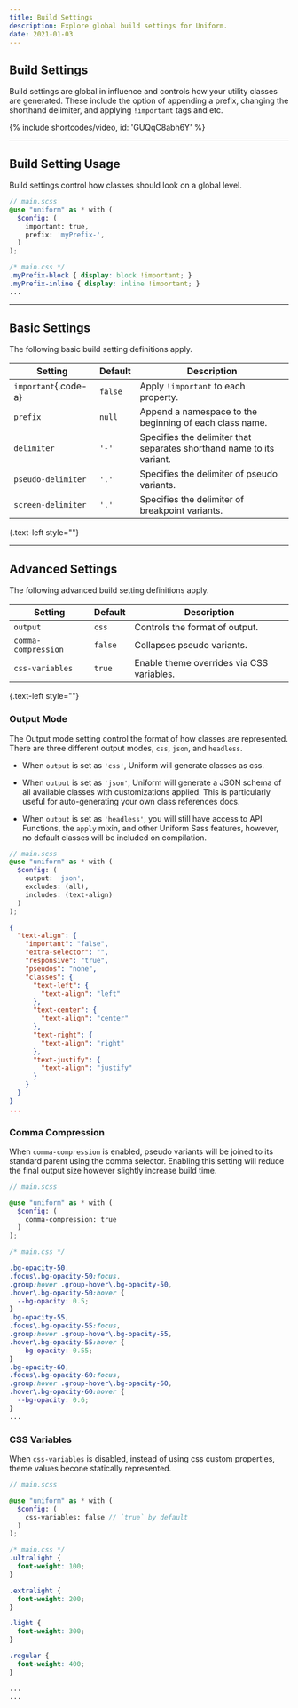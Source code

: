 ```yaml
---
title: Build Settings
description: Explore global build settings for Uniform.
date: 2021-01-03
---
```


## Build Settings

Build settings are global in influence and controls how your utility classes are generated. These include the option of appending a prefix, changing the shorthand delimiter, and applying `!important` tags and etc.

{% include shortcodes/video, id: 'GUQqC8abh6Y' %}

---

## Build Setting Usage

Build settings control how classes should look on a global level.

```scss
// main.scss
@use "uniform" as * with (
  $config: (
    important: true,
    prefix: 'myPrefix-',
  )
);
```

```css
/* main.css */
.myPrefix-block { display: block !important; }
.myPrefix-inline { display: inline !important; }
...
```

---

## Basic Settings

The following basic build setting definitions apply.

| Setting | Default | Description |
| - | - | - |
| `important`{.code-a} | `false` | Apply `!important` to each property. |
| `prefix` | `null` | Append a namespace to the beginning of each class name. |
| `delimiter` | `'-'` | Specifies the delimiter that separates shorthand name to its variant. |
| `pseudo-delimiter` | `'.'` | Specifies the delimiter of pseudo variants. |
| `screen-delimiter` | `'.'` | Specifies the delimiter of breakpoint variants. |

{.text-left style=""}

---

## Advanced Settings

The following advanced build setting definitions apply.

| Setting | Default | Description |
| - | - | - |
| `output` | `css` | Controls the format of output. |
| `comma-compression` | `false` | Collapses pseudo variants. |
| `css-variables` | `true` | Enable theme overrides via CSS variables. |

{.text-left style=""}

### Output Mode

The Output mode setting control the format of how classes are represented. There are three different output modes, `css`, `json`, and `headless`. 

- When `output` is set as `'css'`, Uniform will generate classes as css. 

- When `output` is set as `'json'`, Uniform will generate a JSON schema of all available classes with customizations applied. This is particularly useful for auto-generating your own class references docs. 

- When `output` is set as `'headless'`, you will still have access to API Functions, the `apply` mixin, and other Uniform Sass features, however, no default classes will be included on compilation. 

```scss
// main.scss
@use "uniform" as * with (
  $config: (
    output: 'json',
    excludes: (all),
    includes: (text-align)
  )
);
```

```json
{
  "text-align": {
    "important": "false",
    "extra-selector": "",
    "responsive": "true",
    "pseudos": "none",
    "classes": {
      "text-left": {
        "text-align": "left"
      },
      "text-center": {
        "text-align": "center"
      },
      "text-right": {
        "text-align": "right"
      },
      "text-justify": {
        "text-align": "justify"
      }
    }
  }
}
...
```



### Comma Compression

When `comma-compression` is enabled, pseudo variants will be joined to its standard parent using the comma selector. Enabling this setting will reduce the final output size however slightly increase build time.

```scss
// main.scss

@use "uniform" as * with (
  $config: (    
    comma-compression: true
  )
);
```

```css
/* main.css */

.bg-opacity-50, 
.focus\.bg-opacity-50:focus, 
.group:hover .group-hover\.bg-opacity-50, 
.hover\.bg-opacity-50:hover {
  --bg-opacity: 0.5;
}
.bg-opacity-55, 
.focus\.bg-opacity-55:focus, 
.group:hover .group-hover\.bg-opacity-55, 
.hover\.bg-opacity-55:hover {
  --bg-opacity: 0.55;
}
.bg-opacity-60, 
.focus\.bg-opacity-60:focus, 
.group:hover .group-hover\.bg-opacity-60, 
.hover\.bg-opacity-60:hover {
  --bg-opacity: 0.6;
}
...
```

### CSS Variables

When `css-variables` is disabled, instead of using css custom properties, theme values becone statically represented.


```scss
// main.scss

@use "uniform" as * with (
  $config: (    
    css-variables: false // `true` by default
  )
);
```

```css
/* main.css */
.ultralight {
  font-weight: 100;
}

.extralight {
  font-weight: 200;
}

.light {
  font-weight: 300;
}

.regular {
  font-weight: 400;
}

...
...
```